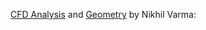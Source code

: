 
[CFD Analysis](https://docs.google.com/document/d/1qQthCbZD3XL3UNKIDL2VmaANc0YivP65JDUYH6OkK6Y
) and [Geometry](
https://helpfulengineering.slack.com/files/U010BGV1F53/F010N66B4UU/geom.stp?origin_team=TUTSYURT3&origin_channel=C0108F4D0RE) by Nikhil Varma:
